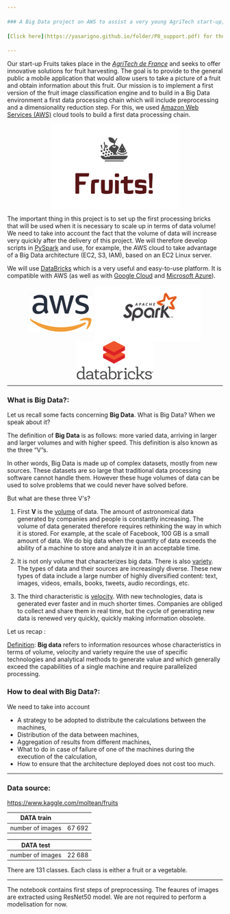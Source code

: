 ```yaml
---

### A Big Data project on AWS to assist a very young AgriTech start-up, called "Fruits!". 

[Click here](https://yasarigno.github.io/folder/P8_support.pdf) for the presentation file of the project. 

---
```


Our start-up Fruits takes place in the [_AgriTech de France_](https://www.gouvernement.fr/actualite/la-french-agritech-au-service-de-l-innovation-agricole) and seeks to offer innovative solutions for fruit harvesting. The goal is to provide to the general public a mobile application that would allow users to take a picture of a fruit and obtain information about this fruit. Our mission is to implement a first version of the fruit image classification engine and to build in a Big Data environment a first data processing chain which will include preprocessing and a dimensionality reduction step. For this, we used [Amazon Web Services (AWS)](https://aws.amazon.com) cloud tools to build a first data processing chain.

<p align="center">
<img align="center" src="support\fruits.png" style="width: 300px" />
</p>

The important thing in this project is to set up the first processing bricks that will be used when it is necessary to scale up in terms of data volume! We need to take into account the fact that the volume of data will increase very quickly after the delivery of this project. We will therefore develop scripts in [PySpark](https://spark.apache.org/docs/latest/api/python/) and use, for example, the AWS cloud to take advantage of a Big Data architecture (EC2, S3, IAM), based on an EC2 Linux server.

We will use [DataBricks](https://databricks.com) which is a very useful and easy-to-use platform. It is compatible with AWS (as well as with [Google Cloud](https://cloud.google.com) and [Microsoft Azure](https://azure.microsoft.com/fr-fr/)).

<p align="center">
  <img align="center" src="support\aws2.png" style="width: 150px" />
  <img align="center" src="support\spark.png" style="width: 250px" />
  <img align="center" src="support\databricks.png" style="width: 180px" />
</p>

---

### What is Big Data?:

Let us recall some facts concerning **Big Data**. What is Big Data? When we speak about it?

The definition of **Big Data** is as follows: more varied data, arriving in larger and larger volumes and with higher speed. This definition is also known as the three “V”s.

In other words, Big Data is made up of complex datasets, mostly from new sources. These datasets are so large that traditional data processing software cannot handle them. However these huge volumes of data can be used to solve problems that we could never have solved before.

But what are these three V's?

1. First **V** is the [volume](volume) of data. The amount of astronomical data generated by companies and people is constantly increasing. The volume of data generated therefore requires rethinking the way in which it is stored. For example, at the scale of Facebook, 100 GB is a small amount of data. We do big data when the quantity of data exceeds the ability of a machine to store and analyze it in an acceptable time.

2. It is not only volume that characterizes big data. There is also [variety](variety). The types of data and their sources are increasingly diverse. These new types of data include a large number of highly diversified content: text, images, videos, emails, books, tweets, audio recordings, etc.

3. The third characteristic is [velocity](velocity). With new technologies, data is generated ever faster and in much shorter times. Companies are obliged to collect and share them in real time, but the cycle of generating new data is renewed very quickly, quickly making information obsolete.

Let us recap :

[Definition](Definition): **Big data** refers to information resources whose characteristics in terms of volume, velocity and variety require the use of specific technologies and analytical methods to generate value and which generally exceed the capabilities of a single machine and require parallelized processing.

### How to deal with Big Data?: 

We need to take into account

- A strategy to be adopted to distribute the calculations between the machines,
- Distribution of the data between machines,
- Aggregation of results from different machines,
- What to do in case of failure of one of the machines during the execution of the calculation,
- How to ensure that the architecture deployed does not cost too much. 

---

### Data source:

https://www.kaggle.com/moltean/fruits

| DATA train  |   |
|---|---|
|  number of images |   67 692 |

| DATA test  |   |
|---|---|
|  number of images |   22 688 |

There are 131 classes. Each class is either a fruit or a vegetable.

---

The notebook contains first steps of preprocessing. The feaures of images are extracted using ResNet50 model. We are not required to perform a modelisation for now.
